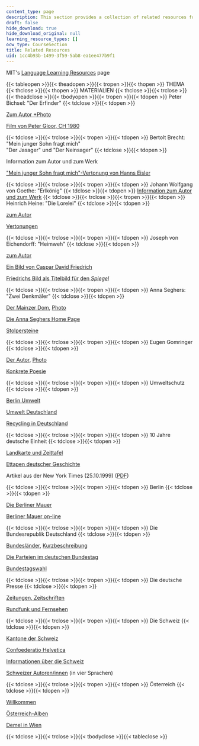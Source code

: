 ```yaml
---
content_type: page
description: This section provides a collection of related resources for the course.
draft: false
hide_download: true
hide_download_original: null
learning_resource_types: []
ocw_type: CourseSection
title: Related Resources
uid: 1cc4b93b-1499-3f59-5ab8-ea1ee477b9f1
---
```

MIT's [Language Learning Resources](https://lce.mit.edu/language-learning-resources) page

{{< tableopen >}}{{< theadopen >}}{{< tropen >}}{{< thopen >}}
THEMA
{{< thclose >}}{{< thopen >}}
MATERIALIEN
{{< thclose >}}{{< trclose >}}{{< theadclose >}}{{< tbodyopen >}}{{< tropen >}}{{< tdopen >}}
Peter Bichsel: "Der Erfinder"
{{< tdclose >}}{{< tdopen >}}

[Zum Autor +Photo](http://www.suhrkamp.de/autoren/autor.cfm?id=375)

[Film von Peter Gloor, CH 1980](https://web.archive.org/web/20120809204717/http://www.headfilm.ch/films/02882.html)

{{< tdclose >}}{{< trclose >}}{{< tropen >}}{{< tdopen >}}
Bertolt Brecht: "Mein junger Sohn fragt mich"    
"Der Jasager" und "Der Neinsager"
{{< tdclose >}}{{< tdopen >}}

Information zum Autor und zum Werk

["Mein junger Sohn fragt mich"-Vertonung von Hanns Eisler](https://web.archive.org/web/20191227172420/http://eislermusic.com/reviews/son.htm)

{{< tdclose >}}{{< trclose >}}{{< tropen >}}{{< tdopen >}}
Johann Wolfgang von Goethe: "Erlkönig"
{{< tdclose >}}{{< tdopen >}}
[Information zum Autor und zum Werk](http://www.goethe-bytes.de/)
{{< tdclose >}}{{< trclose >}}{{< tropen >}}{{< tdopen >}}
Heinrich Heine: "Die Lorelei"
{{< tdclose >}}{{< tdopen >}}

[zum Autor](http://www.duesseldorf.de/kultur/heineinstitut/index.htm)

[Vertonungen](http://www.lieder.net/lieder/get_text.html?TextId=7600)

{{< tdclose >}}{{< trclose >}}{{< tropen >}}{{< tdopen >}}
Joseph von Eichendorff: "Heimweh"
{{< tdclose >}}{{< tdopen >}}

[zum Autor](http://gutenberg.spiegel.de/autoren/eichndrf.htm)

[Ein Bild von Caspar David Friedrich](http://de.wikipedia.org/w/index.php?title=Datei:Caspar_David_Friedrich_032.jpg&filetimestamp=20080314145432)

[Friedrichs Bild als Titelbild für den *Spiegel*](http://web.mit.edu/21f.402/www/images/Spiegel_Titel.JPG)

{{< tdclose >}}{{< trclose >}}{{< tropen >}}{{< tdopen >}}
Anna Seghers: "Zwei Denkmäler"
{{< tdclose >}}{{< tdopen >}}

[Der Mainzer Dom](https://web.archive.org/web/20040614094504/http://www.mainz.de/tourist/index.htm), [Photo](https://web.archive.org/web/20040428172611/http://www.mainz.de/tourist/sehens/bild_htm/tou035.htm)

[Die Anna Seghers Home Page](http://www.uni-potsdam.de/u/germanistik/literatur20/fr_index.html) 

[Stolpersteine](http://www.stolpersteine.com/)

{{< tdclose >}}{{< trclose >}}{{< tropen >}}{{< tdopen >}}
Eugen Gomringer
{{< tdclose >}}{{< tdopen >}}

[Der Autor](http://de.wikipedia.org/wiki/Eugen_Gomringer), [Photo](https://web.archive.org/web/20121115201543/http://www.gezett.de/)

[Konkrete Poesie](http://www.ubu.com/papers/gomringer02.html) 

{{< tdclose >}}{{< trclose >}}{{< tropen >}}{{< tdopen >}}
Umweltschutz
{{< tdclose >}}{{< tdopen >}}

[Berlin Umwelt](http://www.stadtentwicklung.berlin.de/umwelt/) 

[Umwelt Deutschland](http://www.umwelt-deutschland.de/)

[Recycling in Deutschland](http://www.phil-fak.uni-duesseldorf.de/)

{{< tdclose >}}{{< trclose >}}{{< tropen >}}{{< tdopen >}}
10 Jahre deutsche Einheit
{{< tdclose >}}{{< tdopen >}}

[Landkarte und Zeittafel](http://www.goethe.de/dll/pro/tlk/folie_22-f.html)

[Ettapen deutscher Geschichte](http://www.goethe.de/dll/pro/tlk/folie_21-f.html)

Artikel aus der New York Times (25.10.1999) ([PDF](http://web.mit.edu/21f.402/www/OstWestNYT102599.pdf))

{{< tdclose >}}{{< trclose >}}{{< tropen >}}{{< tdopen >}}
Berlin
{{< tdclose >}}{{< tdopen >}}

[Die Berliner Mauer](http://www.die-berliner-mauer.de/)

[Berliner Mauer on-line](https://web.archive.org/web/20150403060505/http://www.dailysoft.com/berlinwall/index_de.html)

{{< tdclose >}}{{< trclose >}}{{< tropen >}}{{< tdopen >}}
Die Bundesrepublik Deutschland
{{< tdclose >}}{{< tdopen >}}

[Bundesländer](http://www.goethe.de/dll/pro/uebersichten/folie_ue03-f.html), [Kurzbeschreibung](http://www.goethe.de/dll/pro/uebersichten/folie_ue02-f.html)

[Die Parteien im deutschen Bundestag](http://www.goethe.de/dll/pro/tlk/folie_24-f.html)

[Bundestagswahl](http://www.goethe.de/dll/pro/tlk/folie_25-f.html)

{{< tdclose >}}{{< trclose >}}{{< tropen >}}{{< tdopen >}}
Die deutsche Presse
{{< tdclose >}}{{< tdopen >}}

[Zeitungen, Zeitschriften](http://www.goethe.de/dll/pro/lkpc/Presse.htm)

[Rundfunk und Fernsehen](http://www.goethe.de/dll/pro/lkpc/TV_Radio.htm)

{{< tdclose >}}{{< trclose >}}{{< tropen >}}{{< tdopen >}}
Die Schweiz
{{< tdclose >}}{{< tdopen >}}

[Kantone der Schweiz](http://www.admin.ch/ch/d/sr/c101.html)

[Confoederatio Helvetica](http://www.admin.ch/)

[Informationen über die Schweiz](http://www.about.ch/)

[Schweizer Autoren/innen](http://www.bibliomedia.ch/de/) (in vier Sprachen)

{{< tdclose >}}{{< trclose >}}{{< tropen >}}{{< tdopen >}}
Österreich
{{< tdclose >}}{{< tdopen >}}

[Willkommen](http://www.oesterreich.com/)

[Österreich-Alben](http://www.aeiou.at/aeiou)

[Demel in Wien](http://www.demel.at/)

{{< tdclose >}}{{< trclose >}}{{< tbodyclose >}}{{< tableclose >}}